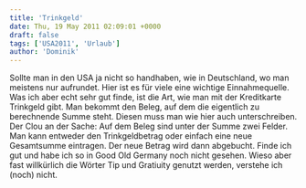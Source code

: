 ```yaml
---
title: 'Trinkgeld'
date: Thu, 19 May 2011 02:09:01 +0000
draft: false
tags: ['USA2011', 'Urlaub']
author: 'Dominik'
---
```


Sollte man in den USA ja nicht so handhaben, wie in Deutschland, wo man meistens nur aufrundet. Hier ist es für viele eine wichtige Einnahmequelle. Was ich aber echt sehr gut finde, ist die Art, wie man mit der Kreditkarte Trinkgeld gibt. Man bekommt den Beleg, auf dem die eigentlich zu berechnende Summe steht. Diesen muss man wie hier auch unterschreiben. Der Clou an der Sache: Auf dem Beleg sind unter der Summe zwei Felder. Man kann entweder den Trinkgeldbetrag oder einfach eine neue Gesamtsumme eintragen. Der neue Betrag wird dann abgebucht. Finde ich gut und habe ich so in Good Old Germany noch nicht gesehen. Wieso aber fast willkürlich die Wörter Tip und Gratiuity genutzt werden, verstehe ich (noch) nicht.